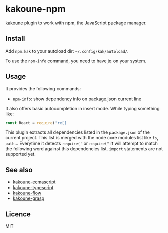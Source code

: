 # kakoune-npm

[kakoune](http://kakoune.org) plugin to work with [npm](https://www.npmjs.com/), the JavaScript package manager.

## Install

Add `npm.kak` to your autoload dir: `~/.config/kak/autoload/`.

To use the `npm-info` command, you need to have [jq](https://stedolan.github.io/jq/) on your system.

## Usage

It provides the following commands:

- `npm-info`: show dependency info on package.json current line

It also offers basic autocompletion in insert mode. While typing something like:

```js
const React = require('re[]
```

This plugin extracts all dependencies listed in the `package.json` of the current project.
This list is merged with the node core modules list like `fs`, `path`…
Everytime it detects `require('` or `require("` it will attempt to match the following word
against this dependencies list. `import` statements are not supported yet.

## See also

- [kakoune-ecmascript](https://github.com/Delapouite/kakoune-ecmascript)
- [kakoune-typescript](https://github.com/atomrc/kakoune-typescript)
- [kakoune-flow](https://github.com/Delapouite/kakoune-flow)
- [kakoune-grasp](https://github.com/Delapouite/kakoune-grasp)

## Licence

MIT
